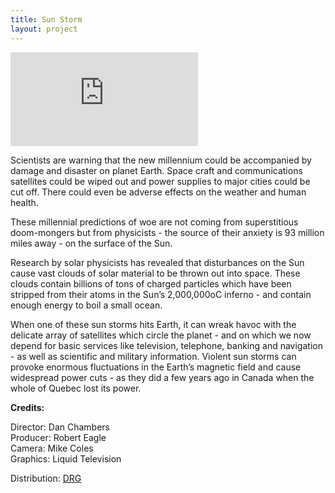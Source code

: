 ```yaml
---
title: Sun Storm
layout: project
---
```


<div class='video-container'>
<iframe class='video' src="https://player.vimeo.com/video/352057668?byline=0&portrait=0" frameborder="0" allow="autoplay; fullscreen" allowfullscreen></iframe>
</div>

Scientists are warning that the new millennium could be accompanied by damage and disaster on planet Earth. Space craft and communications satellites could be wiped out and power supplies to major cities could be cut off. There could even be adverse effects on the weather and human health.

These millennial predictions of woe are not coming from superstitious doom-mongers but from physicists - the source of their anxiety is 93 million miles away - on the surface of the Sun.

Research by solar physicists has revealed that disturbances on the Sun cause vast clouds of solar material to be thrown out into space. These clouds contain billions of tons of charged particles which have been stripped from their atoms in the Sun’s 2,000,000oC inferno - and contain enough energy to boil a small ocean.

When one of these sun storms hits Earth, it can wreak havoc with the delicate array of satellites which circle the planet - and on which we now depend for basic services like television, telephone, banking and navigation - as well as scientific and military information. Violent sun storms can provoke enormous fluctuations in the Earth’s magnetic field and cause widespread power cuts - as they did a few years ago in Canada when the whole of Quebec lost its power.

**Credits:**

Director: Dan Chambers<br>
Producer: Robert Eagle<br>
Camera: Mike Coles<br>
Graphics: Liquid Television<br>

Distribution: <a href="https://www.drg.tv" target="_blank">DRG</a>
